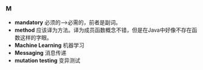 ### M
- **mandatory** 必须的-->必需的，前者是副词。
- **method** 应该译为方法。译为成员函数概念不错，但是在Java中好像不存在函数这样的字眼。
- **Machine Learning** 机器学习
- **Messaging** 消息传递
- **mutation testing** 变异测试
